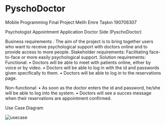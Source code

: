 # PyschoDoctor
Mobile Programming Final Project
Melih Emre Taşkın 190706307


Psychologist Appointment Application Doctor Side
(PyschoDoctor)

Business requirements :
The aim of the project is to bring together users who want to receive psychological support with doctors online and to provide access to more people.
Stakeholder requirements:
Facilitating face-to-face or more easily psychological support.
Solution requirements:
Functional:
•	Doctors will be able to meet with patients online, either by voice or by video.
•	Doctors will be able to log in with the id and passwords given specifically to them.
•	Doctors will be able to log in to the reservations page.

Non-functional:
•	As soon as the doctor enters the id and password, he/she will be able to log into the system.
•	Doctors will see a succes message when their reservations are appointment confirmed.




 Use Case Diagram

 



 ![usecase](https://user-images.githubusercontent.com/80711158/171335822-f7efcc0d-d522-42f7-a473-2aed9f193e49.png)

 

 

 

 

 

 

 
